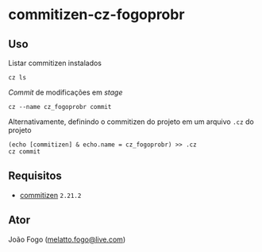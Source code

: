 # commitizen-cz-fogoprobr

## Uso

Listar commitizen instalados

```
cz ls
```

*Commit* de modificações em *stage*

```
cz --name cz_fogoprobr commit
```

Alternativamente, definindo o commitizen do projeto em um arquivo ```.cz``` do projeto

```
(echo [commitizen] & echo.name = cz_fogoprobr) >> .cz
cz commit
```

## Requisitos

- [commitizen](https://github.com/commitizen-tools/commitizen) ```2.21.2```

## Ator
João Fogo (melatto.fogo@live.com)
